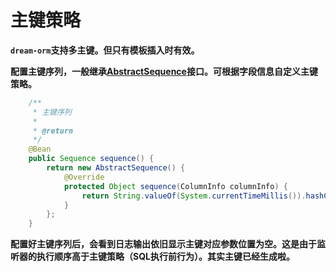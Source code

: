 # 主键策略

**`dream-orm`支持多主键。但只有模板插入时有效。**

**配置主键序列，一般继承[AbstractSequence](https://gitee.com/moxiaoai/dream-orm/blob/master/dream-orm-template/src/main/java/com/dream/template/sequence/AbstractSequence.java)接口。可根据字段信息自定义主键策略。**

```java
    /**
     * 主键序列
     *
     * @return
     */
    @Bean
    public Sequence sequence() {
        return new AbstractSequence() {
            @Override
            protected Object sequence(ColumnInfo columnInfo) {
                return String.valueOf(System.currentTimeMillis()).hashCode();
            }
        };
    }
```

**配置好主键序列后，会看到日志输出依旧显示主键对应参数位置为空。这是由于监听器的执行顺序高于主键策略（SQL执行前行为）。其实主键已经生成啦。**
